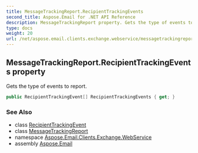 ```yaml
---
title: MessageTrackingReport.RecipientTrackingEvents
second_title: Aspose.Email for .NET API Reference
description: MessageTrackingReport property. Gets the type of events to report
type: docs
weight: 20
url: /net/aspose.email.clients.exchange.webservice/messagetrackingreport/recipienttrackingevents/
---
```

## MessageTrackingReport.RecipientTrackingEvents property

Gets the type of events to report.

```csharp
public RecipientTrackingEvent[] RecipientTrackingEvents { get; }
```

### See Also

* class [RecipientTrackingEvent](../../recipienttrackingevent/)
* class [MessageTrackingReport](../)
* namespace [Aspose.Email.Clients.Exchange.WebService](../../messagetrackingreport/)
* assembly [Aspose.Email](../../../)


